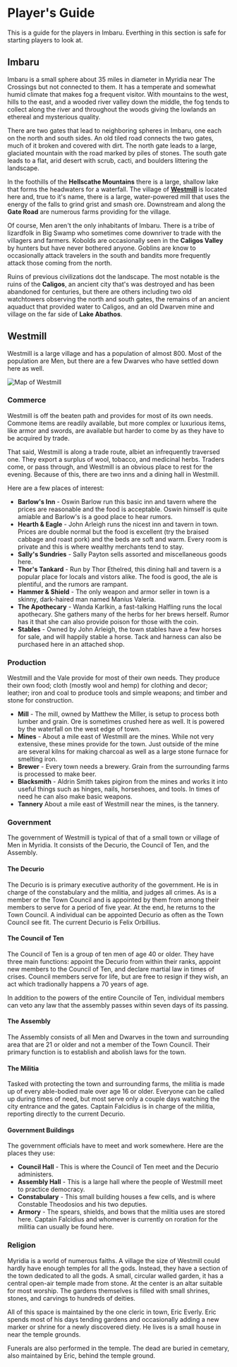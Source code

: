 # Player's Guide

This is a guide for the players in Imbaru. Everthing in this section is safe for starting players to look at.

## Imbaru

Imbaru is a small sphere about 35 miles in diameter in Myridia near The Crossings but not connected to them. It has a temperate and somewhat humid climate that makes fog a frequent visitor. With mountains to the west, hills to the east, and a wooded river valley down the middle, the fog tends to collect along the river and throughout the woods giving the lowlands an ethereal and mysterious quality.

There are two gates that lead to neighboring spheres in Imbaru, one each on the north and south sides. An old tiled road connects the two gates, much of it broken and covered with dirt. The north gate leads to a large, glaciated mountain with the road marked by piles of stones. The south gate leads to a flat, arid desert with scrub, cacti, and boulders littering the landscape.

In the foothills of the **Hellscathe Mountains** there is a large, shallow lake that forms the headwaters for a waterfall. The village of [**Westmill**](westmill.md) is located here and, true to it's name, there is a large, water-powered mill that uses the energy of the falls to grind grist and smash ore. Downstream and along the **Gate Road** are numerous farms providing for the village.

Of course, Men aren't the only inhabitants of Imbaru. There is a tribe of lizardfolk in Big Swamp who sometimes come downriver to trade with the villagers and farmers. Kobolds are occasionally seen in the **Caligos Valley** by hunters but have never bothered anyone. Goblins are know to occasionally attack travelers in the south and bandits more frequently attack those coming from the north.

Ruins of previous civilizations dot the landscape. The most notable is the ruins of the **Caligos**, an ancient city that's was destroyed and has been abandoned for centuries, but there are others including two old watchtowers observing the north and south gates, the remains of an ancient aquaduct that provided water to Caligos, and an old Dwarven mine and village on the far side of **Lake Abathos**.

## Westmill

Westmill is a large village and has a population of almost 800. Most of the population are Men, but there are a few Dwarves who have settled down here as well.

![Map of Westmill](westmill.png)

### Commerce

Westmill is off the beaten path and provides for most of its own needs. Commone items are readily available, but more complex or luxurious items, like armor and swords, are available but harder to come by as they have to be acquired by trade.

That said, Westmill is along a trade route, albiet an infrequently traversed one. They export a surplus of wool, tobacco, and medicinal herbs. Traders come, or pass through, and Westmill is an obvious place to rest for the evening. Because of this, there are two inns and a dining hall in Westmill.

Here are a few places of interest:

  - **Barlow's Inn** - Oswin Barlow run this basic inn and tavern where the prices are reasonable and the
    food is acceptable. Oswin himself is quite amiable and Barlow's is a good place to hear rumors.
  - **Hearth & Eagle** - John Arleigh runs the nicest inn and tavern in town. Prices are double normal but
    the food is excellent (try the braised cabbage and roast pork) and the beds are soft and warm. Every room
    is private and this is where wealthy merchants tend to stay.
  - **Sally's Sundries** - Sally Payton sells assorted and miscellaneous goods here.
  - **Thor's Tankard** - Run by Thor Ethelred, this dining hall and tavern is a popular place for locals and
    vistors alike. The food is good, the ale is plentiful, and the rumors are rampant.
  - **Hammer & Shield** - The only weapon and armor seller in town is a skinny, dark-haired man named Manius
    Valeria.
  - **The Apothecary** - Wanda Karlkin, a fast-talking Halfling runs the local apothecary. She gathers many of
    the herbs for her brews herself. Rumor has it that she can also provide poison for those with the coin.
  - **Stables** - Owned by John Arleigh, the town stables have a few horses for sale, and will happily stable
    a horse. Tack and harness can also be purchased here in an attached shop.

### Production

Westmill and the Vale provide for most of their own needs. They produce their own food; cloth (mostly wool and hemp)
for clothing and decor; leather; iron and coal to produce tools and simple weapons; and timber and stone for
construction.

  - **Mill** - The mill, owned by Matthew the Miller, is setup to process both lumber and grain. Ore is
    sometimes crushed here as well. It is powered by the waterfall on the west edge of town.
  - **Mines** - About a mile east of Westmill are the mines. While not very extensive, these mines provide
    for the town. Just outside of the mine are several kilns for making charcoal as well as a large stone furnace
    for smelting iron.
  - **Brewer** - Every town needs a brewery. Grain from the surrounding farms is processed to make beer.
  - **Blacksmith** - Aldrin Smith takes pigiron from the mines and works it into useful things such as hinges,
    nails, horseshoes, and tools. In times of need he can also make basic weapons.
  - **Tannery** About a mile east of Westmill near the mines, is the tannery.

### Government

The government of Westmill is typical of that of a small town or village of Men in Myridia. It consists of the
Decurio, the Council of Ten, and the Assembly.

#### The Decurio

The Decurio is is primary executive authority of the government. He is in charge of the constabulary and the militia,
and judges all crimes. As is a member or the Town Council and is appointed by them from among their members to serve
for a period of five year. At the end, he returns to the Town Council. A individual can be appointed Decurio as often
as the Town Council see fit. The current Decurio is Felix Orbillius.

#### The Council of Ten

The Council of Ten is a group of ten men of age 40 or older. They have three main functions: appoint the Decurio from
within their ranks, appoint new members to the Council of Ten, and declare martial law in times of crises. Council
members serve for life, but are free to resign if they wish, an act which tradionally happens a 70 years of age.

In addition to the powers of the entire Councile of Ten, individual members can veto any law that the assembly passes
within seven days of its passing.

#### The Assembly

The Assembly consists of all Men and Dwarves in the town and surrounding area that are 21 or older and not a member of
the Town Council. Their primary function is to establish and abolish laws for the town.

#### The Militia

Tasked with protecting the town and surrounding farms, the militia is made up of every able-bodied male over age 16 or
older. Everyone can be called up during times of need, but most serve only a couple days watching the city entrance and
the gates. Captain Falcidius is in charge of the militia, reporting directly to the current Decurio.

#### Government Buildings

The government officials have to meet and work somewhere. Here are the places they use:

  - **Council Hall** - This is where the Council of Ten meet and the Decurio administers.
  - **Assembly Hall** - This is a large hall where the people of Westmill meet to practice democracy.
  - **Constabulary** - This small building houses a few cells, and is where Constable Theodosios and his two deputies.
  - **Armory** - The spears, shields, and bows that the militia uses are stored here. Captain Falcidius and whomever
    is currently on roration for the militia can usually be found here.

### Religion

Myridia is a world of numerous faiths. A village the size of Westmill could hardly have enough temples for all the gods.
Instead, they have a section of the town dedicated to all the gods. A small, circular walled garden, it has a central
open-air temple made from stone. At the center is an altar suitable for most worship. The gardens themselves is filled
with small shrines, stones, and carvings to hundreds of deities.

All of this space is maintained by the one cleric in town, Eric Everly. Eric spends most of his days tending gardens and
occasionally adding a new marker or shrine for a newly discovered diety. He lives is a small house in near the temple
grounds.

Funerals are also performed in the temple. The dead are buried in cemetary, also maintained by Eric, behind the temple
ground.
